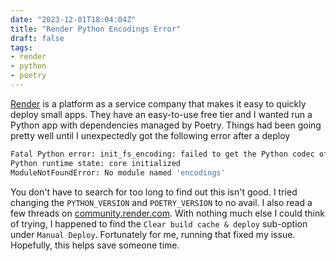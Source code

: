 ```yaml
---
date: "2023-12-01T18:04:04Z"
title: "Render Python Encodings Error"
draft: false
tags:
- render
- python
- poetry
---
```


[Render](https://render.com/) is a platform as a service company that makes it easy to quickly deploy small apps.
They have an easy-to-use free tier and I wanted run a Python app with dependencies managed by Poetry.
Things had been going pretty well until I unexpectedly got the following error after a deploy

```sh
Fatal Python error: init_fs_encoding: failed to get the Python codec of the filesystem encoding
Python runtime state: core initialized
ModuleNotFoundError: No module named 'encodings'
```

You don't have to search for too long to find out this isn't good.
I tried changing the `PYTHON_VERSION` and `POETRY_VERSION` to no avail.
I also read a few threads on [community.render.com](https://community.render.com).
With nothing much else I could think of trying, I happened to find the `Clear build cache & deploy` sub-option under `Manual Deploy`.
Fortunately for me, running that fixed my issue.
Hopefully, this helps save someone time.
